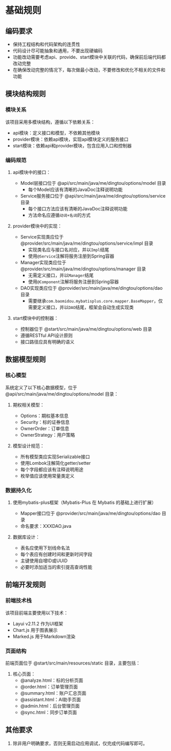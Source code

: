 # 基础规则

## 编码要求

- 保持工程结构和代码架构的连贯性
- 代码设计尽可能抽象和通用，不要出现硬编码
- 功能改动需要考虑api、provide、start模块中关联的代码，确保前后端代码都改动完整
- 在确保改动完整的情况下，每次做最小改动，不要修改和优化不相关的文件和功能

## 模块结构规则

### 模块关系

该项目采用多模块结构，遵循以下依赖关系：

- api模块：定义接口和模型，不依赖其他模块
- provider模块：依赖api模块，实现api模块定义的服务接口
- start模块：依赖api和provider模块，包含应用入口和控制器

### 编码规范

1. api模块中的接口：
   - Model层接口位于 @api/src/main/java/me/dingtou/options/model 目录
      - 每个Model应该有清晰的JavaDoc注释说明功能
   - Service服务接口位于 @api/src/main/java/me/dingtou/options/service 目录
      - 每个接口方法应该有清晰的JavaDoc注释说明功能
      - 方法命名应遵循`动词+名词`的方式

2. provider模块中的实现：
   - Service实现类应位于 @provider/src/main/java/me/dingtou/options/service/impl 目录
      - 实现类名应与接口名对应，并以`Impl`结尾
      - 使用`@Service`注解将服务注册到Spring容器
   - Manager实现类应位于 @provider/src/main/java/me/dingtou/options/manager 目录
      - 无需定义接口，并以`Manager`结尾
      - 使用`@Component`注解将服务注册到Spring容器
   - DAO实现类应位于 @provider/src/main/java/me/dingtou/options/dao 目录
      - 需要继承`com.baomidou.mybatisplus.core.mapper.BaseMapper`，仅需要定义接口，并以`DAO`结尾，框架会自动生成实现类

3. start模块中的控制器：
   - 控制器位于 @start/src/main/java/me/dingtou/options/web 目录
   - 遵循RESTful API设计原则
   - 接口路径应具有明确的语义

## 数据模型规则

### 核心模型

系统定义了以下核心数据模型，位于 @api/src/main/java/me/dingtou/options/model 目录：

1. 期权相关模型：
   - Options：期权基本信息
   - Security：标的证券信息
   - OwnerOrder：订单信息
   - OwnerStrategy：用户策略

2. 模型设计规范：
   - 所有模型类应实现Serializable接口
   - 使用Lombok注解简化getter/setter
   - 每个字段都应该有注释说明用途
   - 枚举值应该使用常量类定义

### 数据持久化

1. 使用mybatis-plus框架（Mybatis-Plus 在 Mybatis 的基础上进行扩展）
   - Mapper接口位于 @provider/src/main/java/me/dingtou/options/dao 目录
   - 命名要求：XXXDAO.java

2. 数据库设计：
   - 表名应使用下划线命名法
   - 每个表应有创建时间和更新时间字段
   - 主键使用自增ID或UUID
   - 必要时添加适当的索引提高查询性能

## 前端开发规则

### 前端技术栈

该项目前端主要使用以下技术：

- Layui v2.11.2 作为UI框架
- Chart.js 用于图表展示
- Marked.js 用于Markdown渲染

### 页面结构

前端页面位于 @start/src/main/resources/static 目录，主要包括：

1. 核心页面：
   - @analyze.html：标的分析页面
   - @order.html：订单管理页面
   - @summary.html：账户汇总页面
   - @assistant.html：AI助手页面
   - @admin.html：后台管理页面
   - @sync.html：同步订单页面

## 其他要求

1. 除非用户明确要求，否则无需启动应用调试，仅完成代码编写即可。
